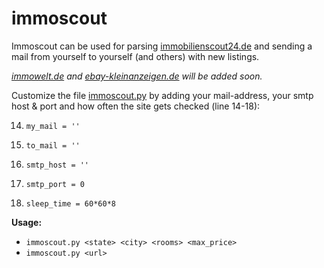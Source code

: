 # immoscout
 
Immoscout can be used for parsing [immobilienscout24.de](https://immobilienscout24.de) and sending a mail from yourself to yourself (and others) with new listings.

*[immowelt.de](https://immowelt.de) and [ebay-kleinanzeigen.de](https://ebay-kleinanzeigen.de) will be added soon.*

Customize the file [immoscout.py](https://github.com/Jonass-K/immoscout/blob/master/immoscout.py) by adding your mail-address, your smtp host & port and how often the site gets checked (line 14-18): 

14. `my_mail = ''`

15. `to_mail = ''`

16. `smtp_host = ''`

17. `smtp_port = 0`

18. `sleep_time = 60*60*8`

**Usage:** 
 * `immoscout.py <state> <city> <rooms> <max_price>`
 * `immoscout.py <url>`
